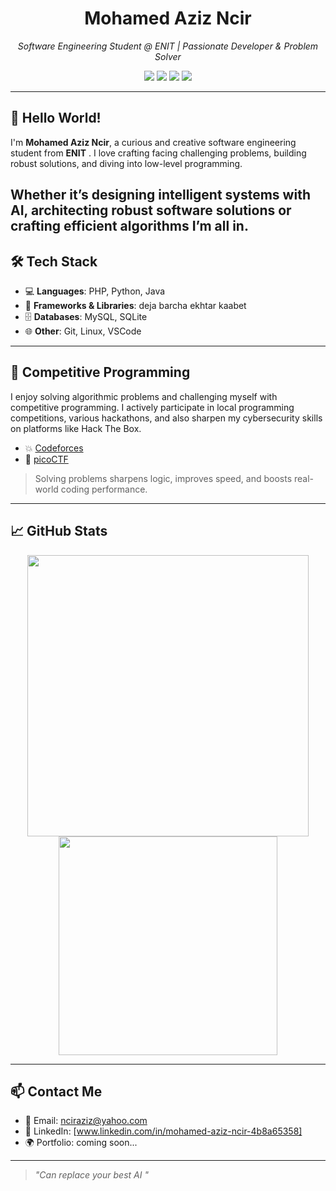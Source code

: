 <h1 align="center">Mohamed Aziz Ncir </h1>
<p align="center">
  <em>Software Engineering Student @ ENIT | Passionate Developer & Problem Solver</em>
</p>

<p align="center">
  <img src="https://img.shields.io/badge/Code-PHP-purple?style=flat&logo=php" />
  <img src="https://img.shields.io/badge/Code-Python-green?style=flat&logo=python" />
  <img src="https://img.shields.io/badge/Code-C%2B%2B-blue?style=flat&logo=c%2B%2B" />
  <img src="https://img.shields.io/badge/Code-Java-red?style=flat&logo=java" />
</p>

---

## 👋 Hello World!

I'm **Mohamed Aziz Ncir**, a curious and creative software engineering student from **ENIT** .    I love crafting facing challenging problems, building robust solutions, and diving into low-level programming.

Whether it’s designing intelligent systems with AI, architecting robust software solutions or crafting efficient algorithms I’m all in.
---

## 🛠️ Tech Stack

- 💻 **Languages**:  PHP, Python, Java
- 🧱 **Frameworks & Libraries**: deja barcha ekhtar kaabet
- 🗄️ **Databases**: MySQL, SQLite
- 🌐 **Other**: Git, Linux, VSCode

---

## 🧠 Competitive Programming

I enjoy solving algorithmic problems and challenging myself with competitive programming. I actively participate in local programming competitions, various hackathons, and also sharpen my cybersecurity skills on platforms like Hack The Box.
- 💥 [Codeforces](https://codeforces.com/profile/ncir1)
- 🧩 [picoCTF](https://)
  

> Solving problems sharpens logic, improves speed, and boosts real-world coding performance.

---

## 📈 GitHub Stats

<p align="center">
  <img src="https://github-readme-stats.vercel.app/api?username=mohamedazizncir&show_icons=true&theme=radical" width="450"/>
  <img src="https://github-readme-stats.vercel.app/api/top-langs/?username=mohamedazizncir&layout=compact&theme=radical" width="350"/>
</p>

---

## 📫 Contact Me

- 📨 Email: nciraziz@yahoo.com
- 💼 LinkedIn: [www.linkedin.com/in/mohamed-aziz-ncir-4b8a65358]
- 🌍 Portfolio: coming soon...

---

> *"Can replace your best AI "*

